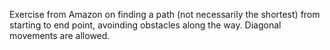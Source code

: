 
Exercise from Amazon on finding a path (not necessarily the shortest) from starting to end point, avoinding obstacles along the way.
Diagonal movements are allowed.

